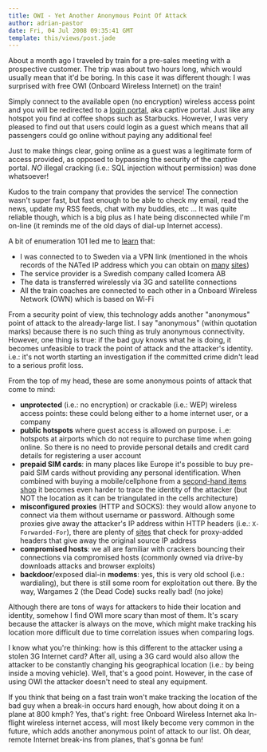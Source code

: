 ```yaml
---
title: OWI - Yet Another Anonymous Point Of Attack
author: adrian-pastor
date: Fri, 04 Jul 2008 09:35:41 GMT
template: this/views/post.jade
---
```


About a month ago I traveled by train for a pre-sales meeting with a prospective customer. The trip was about two hours long, which would usually mean that it'd be boring. In this case it was different though: I was surprised with free OWI (Onboard Wireless Internet) on the train!

Simply connect to the available open (no encryption) wireless access point and you will be redirected to a [login portal](http://www.icomera.com/files/portal.jpg), aka captive portal. Just like any hotspot you find at coffee shops such as Starbucks. However, I was very pleased to find out that users could login as a guest which means that all passengers could go online without paying any additional fee!

Just to make things clear, going online as a guest was a legitimate form of access provided, as opposed to bypassing the security of the captive portal. _NO_ illegal cracking (i.e.: SQL injection without permission) was done whatsoever!

Kudos to the train company that provides the service! The connection wasn't super fast, but fast enough to be able to check my email, read the news, update my RSS feeds, chat with my buddies, etc ... It was quite reliable though, which is a big plus as I hate being disconnected while I'm on-line (it reminds me of the old days of dial-up Internet access).

A bit of enumeration 101 led me to [learn](http://www.icomera.com/products/ims) that:

* I was connected to to Sweden via a VPN link (mentioned in the whois records of the NATed IP address which you can obtain on [many](http://www.ipchicken.com) [sites](http://www.whatismyip.org))
* The service provider is a Swedish company called Icomera AB
* The data is transferred wirelessly via 3G and satellite connections
* All the train coaches are connected to each other in a Onboard Wireless Network (OWN) which is based on Wi-Fi

From a security point of view, this technology adds another "anonymous" point of attack to the already-large list. I say "anonymous" (within quotation marks) because there is no such thing as truly anonymous connectivity. However, one thing is true: if the bad guy knows what he is doing, it becomes unfeasible to track the point of attack and the attacker's identity. i.e.: it's not worth starting an investigation if the committed crime didn't lead to a serious profit loss.

From the top of my head, these are some anonymous points of attack that come to mind:

* **unprotected** (i.e.: no encryption) or crackable (i.e.: WEP) wireless access points: these could belong either to a home internet user, or a company
* **public hotspots** where guest access is allowed on purpose. i..e: hotspots at airports which do not require to purchase time when going online. So there is no need to provide personal details and credit card details for registering a user account
* **prepaid SIM cards**: in many places like Europe it's possible to buy pre-paid SIM cards without providing any personal identification. When combined with buying a mobile/cellphone from a [second-hand items shop](http://www.cex.co.uk) it becomes even harder to trace the identity of the attacker (but NOT the location as it can be triangulated in the cells architecture)
* **misconfigured proxies** (HTTP and SOCKS): they would allow anyone to connect via them without username or password. Although some proxies give away the attacker's IP address within HTTP headers (i.e.: `X-Forwarded-For`), there are plenty of [sites](http://www.freeproxy.ru/en/free_proxy/info_about_you.htm) that check for proxy-added headers that give away the original source IP address
* **compromised hosts**: we all are familiar with crackers bouncing their connections via compromised hosts (commonly owned via drive-by downloads attacks and browser exploits)
* **backdoor**/exposed dial-in **modems**: yes, this is very old school (i.e.: wardialing), but there is still some room for exploitation out there. By the way, Wargames 2 (the Dead Code) sucks really bad! (no joke)

Although there are tons of ways for attackers to hide their location and identity, somehow I find OWI more scary than most of them. It's scary because the attacker is always on the move, which might make tracking his location more difficult due to time correlation issues when comparing logs.

I know what you're thinking: how is this different to the attacker using a stolen 3G Internet card? After all, using a 3G card would also allow the attacker to be constantly changing his geographical location (i.e.: by being inside a moving vehicle). Well, that's a good point. However, in the case of using OWI the attacker doesn't need to steal any equipment.

If you think that being on a fast train won't make tracking the location of the bad guy when a break-in occurs hard enough, how about doing it on a plane at 800 kmph? Yes, that's right: free Onboard Wireless Internet aka In-flight wireless internet access, will most likely become very common in the future, which adds another anonymous point of attack to our list. Oh dear, remote Internet break-ins from planes, that's gonna be fun!
